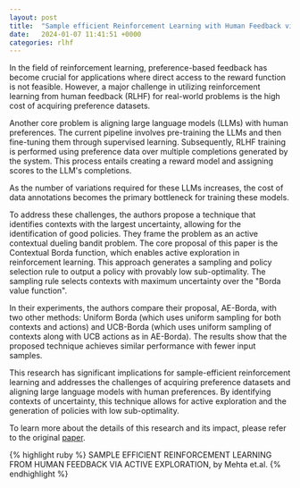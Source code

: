 ```yaml
---
layout: post
title:  "Sample efficient Reinforcement Learning with Human Feedback via Active Exploration"
date:   2024-01-07 11:41:51 +0000
categories: rlhf
---
```


In the field of reinforcement learning, preference-based feedback has become crucial for applications where direct access to the reward function is not feasible. However, a major challenge in utilizing reinforcement learning from human feedback (RLHF) for real-world problems is the high cost of acquiring preference datasets.

Another core problem is aligning large language models (LLMs) with human preferences. The current pipeline involves pre-training the LLMs and then fine-tuning them through supervised learning. Subsequently, RLHF training is performed using preference data over multiple completions generated by the system. This process entails creating a reward model and assigning scores to the LLM's completions.

As the number of variations required for these LLMs increases, the cost of data annotations becomes the primary bottleneck for training these models.

To address these challenges, the authors propose a technique that identifies contexts with the largest uncertainty, allowing for the identification of good policies. They frame the problem as an active contextual dueling bandit problem. The core proposal of this paper is the Contextual Borda function, which enables active exploration in reinforcement learning. This approach generates a sampling and policy selection rule to output a policy with provably low sub-optimality. The sampling rule selects contexts with maximum uncertainty over the "Borda value function".

In their experiments, the authors compare their proposal, AE-Borda, with two other methods: Uniform Borda (which uses uniform sampling for both contexts and actions) and UCB-Borda (which uses uniform sampling of contexts along with UCB actions as in AE-Borda). The results show that the proposed technique achieves similar performance with fewer input samples.

This research has significant implications for sample-efficient reinforcement learning and addresses the challenges of acquiring preference datasets and aligning large language models with human preferences. By identifying contexts of uncertainty, this technique allows for active exploration and the generation of policies with low sub-optimality.

To learn more about the details of this research and its impact, please refer to the original [paper][paper-link].

{% highlight ruby %}
SAMPLE EFFICIENT REINFORCEMENT LEARNING FROM HUMAN FEEDBACK VIA ACTIVE EXPLORATION, by Mehta et.al.
{% endhighlight %}

[paper-link]: https://arxiv.org/pdf/2312.00267.pdf
